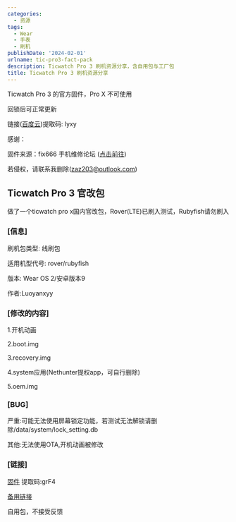 ```yaml
---
categories:
  - 资源
tags:
  - Wear
  - 手表
  - 刷机
publishDate: '2024-02-01'
urlname: tic-pro3-fact-pack
description: Ticwatch Pro 3 刷机资源分享，含自用包与工厂包
title: Ticwatch Pro 3 刷机资源分享
---
```


Ticwatch Pro 3 的官方固件，Pro X 不可使用


回锁后可正常更新


链接([百度云](https://pan.baidu.com/s/1rBC2QV5TH2YYHln-YqdTnA))提取码: lyxy


感谢：


固件来源：fix666 手机维修论坛
([点击前往](https://fix666.com/forum.php?mod=viewthread&tid=168))


若侵权，请联系我删除([zaz203@outlook.com](mailto:zaz203@outlook.com))


## Ticwatch Pro 3 官改包


做了一个ticwatch pro x国内官改包，Rover(LTE)已刷入测试，Rubyfish请勿刷入


### [信息]


刷机包类型: 线刷包


适用机型代号: rover/rubyfish


版本: Wear OS 2/安卓版本9


作者:Luoyanxyy


### [修改的内容]


1.开机动画


2.boot.img


3.recovery.img


4.system应用(Nethunter提权app，可自行删除)


5.oem.img


### [BUG]


严重:可能无法使用屏幕锁定功能，若测试无法解锁请删除/data/system/lock_setting.db


其他:无法使用OTA,开机动画被修改


### [链接]


[固件](https://www.123pan.com/s/lfKyVv-iW98d.html) 提取码:grF4


[备用链接](https://luoyanteam-my.sharepoint.com/:u:/g/personal/resdrive_luoyanteam_onmicrosoft_com/EXr1u5-e1JtDq4uNc4chntIBIXp6fUP-us8owZfS3ozlsg?e=sS9J2l)


自用包，不接受反馈

